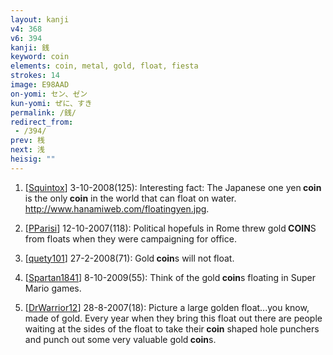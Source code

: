 ```yaml
---
layout: kanji
v4: 368
v6: 394
kanji: 銭
keyword: coin
elements: coin, metal, gold, float, fiesta
strokes: 14
image: E98AAD
on-yomi: セン、ゼン
kun-yomi: ぜに、すき
permalink: /銭/
redirect_from:
 - /394/
prev: 桟
next: 浅
heisig: ""
---
```


1) [<a href="http://kanji.koohii.com/profile/Squintox">Squintox</a>] 3-10-2008(125): Interesting fact: The Japanese one yen<strong> coin</strong> is the only<strong> coin</strong> in the world that can float on water. <a href="http://www.hanamiweb.com/floatingyen.jpg">http://www.hanamiweb.com/floatingyen.jpg</a>.

2) [<a href="http://kanji.koohii.com/profile/PParisi">PParisi</a>] 12-10-2007(118): Political hopefuls in Rome threw gold<strong> COIN</strong>S from floats when they were campaigning for office.

3) [<a href="http://kanji.koohii.com/profile/quety101">quety101</a>] 27-2-2008(71): Gold<strong> coin</strong>s will not float.

4) [<a href="http://kanji.koohii.com/profile/Spartan1841">Spartan1841</a>] 8-10-2009(55): Think of the gold<strong> coin</strong>s floating in Super Mario games.

5) [<a href="http://kanji.koohii.com/profile/DrWarrior12">DrWarrior12</a>] 28-8-2007(18): Picture a large golden float...you know, made of gold. Every year when they bring this float out there are people waiting at the sides of the float to take their<strong> coin</strong> shaped hole punchers and punch out some very valuable gold<strong> coin</strong>s.

